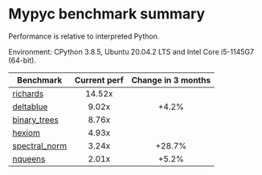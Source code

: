 # Mypyc benchmark summary

Performance is relative to interpreted Python.

Environment: CPython 3.8.5, Ubuntu 20.04.2 LTS and Intel Core i5-1145G7 (64-bit).

| Benchmark | Current perf | Change in 3 months |
| --- | :---: | :---: |
| [richards](benchmarks/richards.md) | 14.52x |  |
| [deltablue](benchmarks/deltablue.md) | 9.02x | +4.2% |
| [binary_trees](benchmarks/binary_trees.md) | 8.76x |  |
| [hexiom](benchmarks/hexiom.md) | 4.93x |  |
| [spectral_norm](benchmarks/spectral_norm.md) | 3.24x | +28.7% |
| [nqueens](benchmarks/nqueens.md) | 2.01x | +5.2% |
